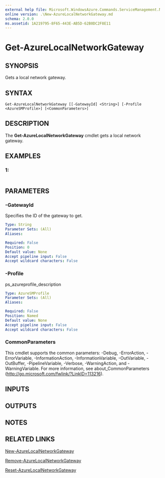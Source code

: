 ```yaml
---
external help file: Microsoft.WindowsAzure.Commands.ServiceManagement.Network.dll-Help.xml
online version: .\New-AzureLocalNetworkGateway.md
schema: 2.0.0
ms.assetid: 1A219795-8F65-443E-AB5D-62B0DC2F8E11
---
```


# Get-AzureLocalNetworkGateway

## SYNOPSIS
Gets a local network gateway.

## SYNTAX

```
Get-AzureLocalNetworkGateway [[-GatewayId] <String>] [-Profile <AzureSMProfile>] [<CommonParameters>]
```

## DESCRIPTION
The **Get-AzureLocalNetworkGateway** cmdlet gets a local network gateway.

## EXAMPLES

### 1:
```

```

## PARAMETERS

### -GatewayId
Specifies the ID of the gateway to get.

```yaml
Type: String
Parameter Sets: (All)
Aliases: 

Required: False
Position: 0
Default value: None
Accept pipeline input: False
Accept wildcard characters: False
```

### -Profile
ps_azureprofile_description

```yaml
Type: AzureSMProfile
Parameter Sets: (All)
Aliases: 

Required: False
Position: Named
Default value: None
Accept pipeline input: False
Accept wildcard characters: False
```

### CommonParameters
This cmdlet supports the common parameters: -Debug, -ErrorAction, -ErrorVariable, -InformationAction, -InformationVariable, -OutVariable, -OutBuffer, -PipelineVariable, -Verbose, -WarningAction, and -WarningVariable. For more information, see about_CommonParameters (http://go.microsoft.com/fwlink/?LinkID=113216).

## INPUTS

## OUTPUTS

## NOTES

## RELATED LINKS

[New-AzureLocalNetworkGateway](./New-AzureLocalNetworkGateway.md)

[Remove-AzureLocalNetworkGateway](./Remove-AzureLocalNetworkGateway.md)

[Reset-AzureLocalNetworkGateway](./Reset-AzureLocalNetworkGateway.md)


